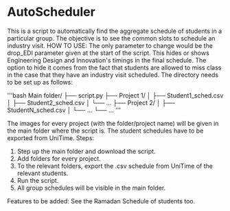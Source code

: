 # AutoScheduler
This is a script to automatically find the aggregate schedule of students in a particular group. The objective is to see the common slots to schedule an industry visit.
HOW TO USE:
The only parameter to change would be the drop_EDI parameter given at the start of the script. This hides or shows Engineering Design and Innovation's timings in the final schedule. The option to hide it comes from the fact that students are allowed to miss class in the case that they have an industry visit scheduled.
The directory needs to be set up as follows:

'''bash
Main folder/
├── script.py
├── Project 1/
│   ├── Student1_sched.csv
│   ├── Student2_sched.csv
│   └── ...
├── Project 2/
│   ├── StudentN_sched.csv
│   └── ...
└── ...
'''

The images for every project (with the folder/project name) will be given in the main folder where the script is. The student schedules have to be exported from UniTime.
Steps:
1. Step up the main folder and download the script. 
2. Add folders for every project.
3. To the relevant folders, export the .csv schedule from UniTime of the relevant students.
4. Run the script.
5. All group schedules will be visible in the main folder.

Features to be added:
See the Ramadan Schedule of students too.
